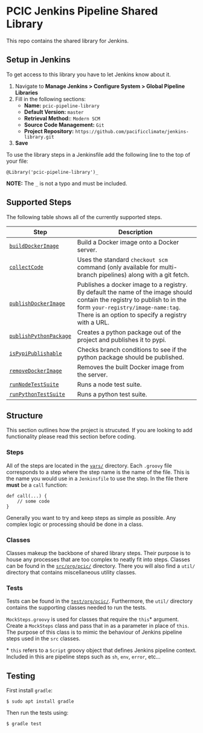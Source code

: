 # PCIC Jenkins Pipeline Shared Library
This repo contains the shared library for Jenkins.

## Setup in Jenkins
To get access to this library you have to let Jenkins know about it.

1. Navigate to **Manage Jenkins > Configure System > Global Pipeline Libraries**
2. Fill in the following sections:
    - **Name:** `pcic-pipeline-library`
    - **Default Version:** `master`
    - **Retrieval Method:**: `Modern SCM`
    - **Source Code Management:** `Git`
    - **Project Repository:** `https://github.com/pacificclimate/jenkins-library.git`
3. **Save**

To use the library steps in a Jenkinsfile add the following line to the top of your file:
```
@Library('pcic-pipeline-library')_
```
**NOTE:** The `_` is not a typo and must be included.

## Supported Steps
The following table shows all of the currently supported steps.

| Step | Description |
|------|-------------|
| [`buildDockerImage`](https://github.com/pacificclimate/jenkins-library/blob/dev/vars/buildDockerImage.groovy) | Build a Docker image onto a Docker server. |
| [`collectCode`](https://github.com/pacificclimate/jenkins-library/blob/dev/vars/collectCode.groovy) | Uses the standard `checkout scm` command (only available for multi-branch pipelines) along with a git fetch. |
| [`publishDockerImage`](https://github.com/pacificclimate/jenkins-library/blob/dev/vars/publishDockerImage.groovy) | Publishes a docker image to a registry.  By default the name of the image should contain the registry to publish to in the form `your-registry/image-name:tag`.  There is an option to specify a registry with a URL. |
| [`publishPythonPackage`](https://github.com/pacificclimate/jenkins-library/blob/dev/vars/publishPythonPackage.groovy) | Creates a python package out of the project and publishes it to pypi. |
| [`isPypiPublishable`](https://github.com/pacificclimate/jenkins-library/blob/dev/vars/isPypiPublishable.groovy) | Checks branch conditions to see if the python package should be published. |  
| [`removeDockerImage`](https://github.com/pacificclimate/jenkins-library/blob/dev/vars/removeDockerImage.groovy) | Removes the built Docker image from the server. |
| [`runNodeTestSuite`](https://github.com/pacificclimate/jenkins-library/blob/dev/vars/runNodeTestSuite.groovy) | Runs a node test suite. |
| [`runPythonTestSuite`](https://github.com/pacificclimate/jenkins-library/blob/dev/vars/runPythonTestSuite.groovy) | Runs a python test suite. |



## Structure
This section outlines how the project is strucuted. If you are looking to add functionality please read this section before coding.  

### Steps
All of the steps are located in the [`vars/`](https://github.com/pacificclimate/jenkins-library/tree/dev/vars) directory.  Each `.groovy` file corresponds to a step where the step name is the name of the file.  This is the name you would use in a `Jenkinsfile` to use the step.  In the file there **must** be a `call` function:
```
def call(...) {
    // some code
}
```
Generally you want to try and keep steps as simple as possible.  Any complex logic or processing should be done in a class.

### Classes
Classes makeup the backbone of shared library steps.  Their purpose is to house any processes that are too complex to neatly fit into steps.  Classes can be found in the [`src/org/pcic/`](https://github.com/pacificclimate/jenkins-library/tree/dev/src/org/pcic) directory.  There you will also find a `util/` directory that contains miscellaneous utility classes.

### Tests
Tests can be found in the [`test/org/pcic/`](https://github.com/pacificclimate/jenkins-library/tree/dev/test/org/pcic).  Furthermore, the `util/` directory contains the supporting classes needed to run the tests.

`MockSteps.groovy` is used for classes that require the `this`* argument.  Create a `MockSteps` class and pass that in as a parameter in place of `this`.  The purpose of this class is to mimic the behaviour of Jenkins pipeline steps used in the `src` classes.

\* `this` refers to a `Script` groovy object that defines Jenkins pipeline context.  Included in this are pipeline steps such as `sh`, `env`, `error`, etc...

## Testing
First install `gradle`:
```
$ sudo apt install gradle
```

Then run the tests using:
```
$ gradle test
```
